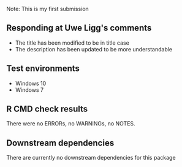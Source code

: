 Note: This is my first submission

## Responding at Uwe Ligg's comments
* The title has been modified to be in title case
* The description has been updated to be more understandable

## Test environments
* Windows 10
* Windows 7

## R CMD check results
There were no ERRORs, no WARNINGs, no NOTES.

## Downstream dependencies
There are currently no downstream dependencies for this package


